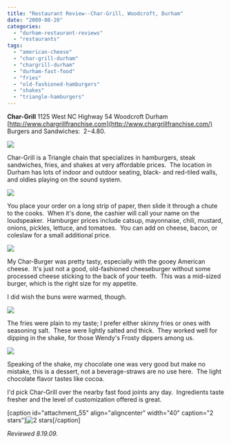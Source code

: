 ```yaml
---
title: "Restaurant Review--Char-Grill, Woodcroft, Durham"
date: "2009-08-20"
categories: 
  - "durham-restaurant-reviews"
  - "restaurants"
tags: 
  - "american-cheese"
  - "char-grill-durham"
  - "chargrill-durham"
  - "durham-fast-food"
  - "fries"
  - "old-fashioned-hamburgers"
  - "shakes"
  - "triangle-hamburgers"
---
```


**Char-Grill** 1125 West NC Highway 54 Woodcroft Durham [http://www.chargrillfranchise.com](http://www.chargrillfranchise.com/) Burgers and Sandwiches:  $2-$4.80.

![](http://www.thegourmez.com/gourmez/photos/chargrill2.jpg)

Char-Grill is a Triangle chain that specializes in hamburgers, steak sandwiches, fries, and shakes at very affordable prices.  The location in Durham has lots of indoor and outdoor seating, black- and red-tiled walls, and oldies playing on the sound system.

![](http://www.thegourmez.com/gourmez/photos/chargrill1.jpg)

You place your order on a long strip of paper, then slide it through a chute to the cooks.  When it's done, the cashier will call your name on the loudspeaker.  Hamburger prices include catsup, mayonnaise, chili, mustard, onions, pickles, lettuce, and tomatoes.  You can add on cheese, bacon, or coleslaw for a small additional price.

![](http://www.thegourmez.com/gourmez/photos/charburger.jpg)

My Char-Burger was pretty tasty, especially with the gooey American cheese.  It's just not a good, old-fashioned cheeseburger without some processed cheese sticking to the back of your teeth.  This was a mid-sized burger, which is the right size for my appetite.

I did wish the buns were warmed, though.

![](http://www.thegourmez.com/gourmez/photos/chargrillfries.jpg)

The fries were plain to my taste; I prefer either skinny fries or ones with seasoning salt.  These were lightly salted and thick.  They worked well for dipping in the shake, for those Wendy's Frosty dippers among us.

![](http://www.thegourmez.com/gourmez/photos/chargrillshake.jpg)

Speaking of the shake, my chocolate one was very good but make no mistake, this is a dessert, not a beverage-straws are no use here.  The light chocolate flavor tastes like cocoa.

I'd pick Char-Grill over the nearby fast food joints any day.  Ingredients taste fresher and the level of customization offered is great.

\[caption id="attachment\_55" align="aligncenter" width="40" caption="2 stars"\]![2 stars](http://s3.amazonaws.com/thegourmez-wpmedia/2009/02/rating_chicken11.gif "rating_chicken11")\[/caption\]

_Reviewed 8.19.09._
